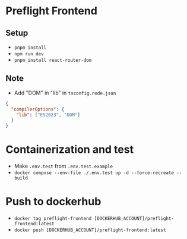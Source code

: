 # Preflight Frontend

## Setup

- `pnpm install`
- `npm run dev`
- `pnpm install react-router-dom`

## Note

- Add "DOM" in "lib" in `tsconfig.node.json`

```json
{
  "compilerOptions": {
    "lib": ["ES2023", "DOM"]
  }
}
```

# Containerization and test

- Make `.env.test` from `.env.test.example`
- `docker compose --env-file ./.env.test up -d --force-recreate --build`

# Push to dockerhub

- `docker tag preflight-frontend [DOCKERHUB_ACCOUNT]/preflight-frontend:latest`
- `docker push [DOCKERHUB_ACCOUNT]/preflight-frontend:latest`
